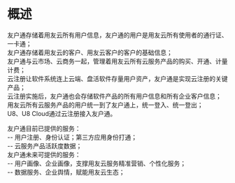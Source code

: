 # 概述

友户通存储着用友云所有用户信息，友户通的用户是用友云所有使用者的通行证、一卡通；  
    友户通存储着用友云的客户、用友云客户的客户的基础信息；  
    友户通与云市场、云商务一起，管理着用友云所有云服务产品的购买、开通、计量计费；  
云注册让软件系统连上云端、盘活软件存量用户资产，友户通是实现云注册的关键产品；  
云注册实施后，友户通也会存储软件产品的所有用户信息和所有企业客户信息；  
用友云所有云服务产品的用户统一到了友户通上，统一登入、统一登出；  
U8、U8 Cloud通过云注册接入友户通。

友户通目前已提供的服务：  
-- 用户注册、身份认证；第三方应用身份打通；  
-- 云服务产品活跃度数据；  
友户通未来可提供的服务：  
-- 用户画像、企业画像，支撑用友云服务精准营销、个性化服务；  
-- 数据服务、企业舆情，赋能用友云生态；
